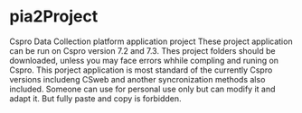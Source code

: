# pia2Project
Cspro Data Collection platform application project 
These project application can be run on Cspro version 7.2 and 7.3. Thes project folders should be downloaded, unless you may face errors whhile compling and runing on Cspro. 
This porject application is most standard of the currently Cspro versions includeng CSweb and  another syncronization methods also included.
Someone can use for personal use only but can modify it and adapt it. But fully paste and copy is forbidden.
